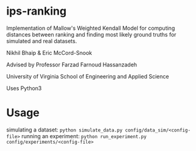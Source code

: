 # ips-ranking
Implementation of Mallow's Weighted Kendall Model for computing distances between ranking and finding most likely ground truths for simulated and real datasets.

Nikhil Bhaip & Eric McCord-Snook

Advised by Professor Farzad Farnoud Hassanzadeh

University of Virginia
School of Engineering and Applied Science

Uses Python3

# Usage
simulating a dataset: `python simulate_data.py config/data_sim/<config-file>`
running an experiment: `python run_experiment.py config/experiments/<config-file>`

